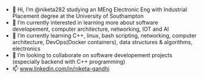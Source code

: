 - 👋 Hi, I’m @niketa282 studying an MEng Electronic Eng with Industrial Placement degree at the University of Southampton
- 👀 I’m currently interested in learning more about software developement, computer architecture, networking, IOT and AI
- 🌱 I’m currently learning C++, linux, bash scripting, networking, computer architecture, DevOps(Docker containers), data structures & algorithms, electronics
- 💞️ I’m looking to collaborate on software developement projects (especially backend with C++ programming)
- 📫 www.linkedin.com/in/niketa-gandhi

<!---
niketa282/niketa282 is a ✨ special ✨ repository because its `README.md` (this file) appears on your GitHub profile.
You can click the Preview link to take a look at your changes.
--->
